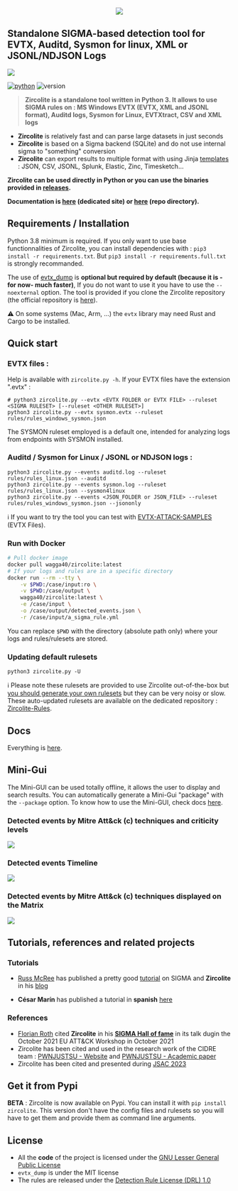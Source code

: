 # <p align="center">![](pics/zircolite_400.png)</p>

## Standalone SIGMA-based detection tool for EVTX, Auditd, Sysmon for linux, XML or JSONL/NDJSON Logs 
![](pics/Zircolite_v2.9.gif)

[![python](https://img.shields.io/badge/python-3.8-blue)](https://www.python.org/)
![version](https://img.shields.io/badge/Architecture-64bit-red)

> **Zircolite is a standalone tool written in Python 3. It allows to use SIGMA rules on : MS Windows EVTX (EVTX, XML and JSONL format), Auditd logs, Sysmon for Linux, EVTXtract, CSV and XML logs**

- **Zircolite** is relatively fast and can parse large datasets in just seconds
- **Zircolite** is based on a Sigma backend (SQLite) and do not use internal sigma to "something" conversion
- **Zircolite** can export results to multiple format with using Jinja [templates](templates) : JSON, CSV, JSONL, Splunk, Elastic, Zinc, Timesketch...

**Zircolite can be used directly in Python or you can use the binaries provided in [releases](https://github.com/wagga40/Zircolite/releases).** 

**Documentation is [here](https://wagga40.github.io/Zircolite/) (dedicated site) or [here](docs) (repo directory).**

## Requirements / Installation

Python 3.8 minimum is required. If you only want to use base functionnalities of Zircolite, you can install dependencies with : `pip3 install -r requirements.txt`. But `pip3 install -r requirements.full.txt` is strongly recommanded.

The use of [evtx_dump](https://github.com/omerbenamram/evtx) is **optional but required by default (because it is -for now- much faster)**, If you do not want to use it you have to use the `--noexternal` option. The tool is provided if you clone the Zircolite repository (the official repository is [here](https://github.com/omerbenamram/evtx)).

:warning: On some systems (Mac, Arm, ...) the `evtx` library may need Rust and Cargo to be installed.

## Quick start

### EVTX files : 

Help is available with `zircolite.py -h`. If your EVTX files have the extension ".evtx" :

```shell
# python3 zircolite.py --evtx <EVTX FOLDER or EVTX FILE> --ruleset <SIGMA RULESET> [--ruleset <OTHER RULESET>]
python3 zircolite.py --evtx sysmon.evtx --ruleset rules/rules_windows_sysmon.json
```

The SYSMON ruleset employed is a default one, intended for analyzing logs from endpoints with SYSMON installed.

### Auditd / Sysmon for Linux / JSONL or NDJSON logs : 

```shell
python3 zircolite.py --events auditd.log --ruleset rules/rules_linux.json --auditd
python3 zircolite.py --events sysmon.log --ruleset rules/rules_linux.json --sysmon4linux
python3 zircolite.py --events <JSON_FOLDER or JSON_FILE> --ruleset rules/rules_windows_sysmon.json --jsononly
```

:information_source: If you want to try the tool you can test with [EVTX-ATTACK-SAMPLES](https://github.com/sbousseaden/EVTX-ATTACK-SAMPLES) (EVTX Files).

### Run with Docker

```bash
# Pull docker image
docker pull wagga40/zircolite:latest
# If your logs and rules are in a specific directory
docker run --rm --tty \
    -v $PWD:/case/input:ro \
    -v $PWD:/case/output \
    wagga40/zircolite:latest \
    -e /case/input \
    -o /case/output/detected_events.json \
    -r /case/input/a_sigma_rule.yml
```

You can replace `$PWD` with the directory (absolute path only) where your logs and rules/rulesets are stored.

### Updating default rulesets

```shell
python3 zircolite.py -U
```

:information_source: Please note these rulesets are provided to use Zircolite out-of-the-box but [you should generate your own rulesets](#why-you-should-build-your-own-rulesets) but they can be very noisy or slow. These auto-updated rulesets are available on the dedicated repository : [Zircolite-Rules](https://github.com/wagga40/Zircolite-Rules).

## Docs

Everything is [here](docs).

## Mini-Gui

The Mini-GUI can be used totally offline, it allows the user to display and search results. You can automatically generate a Mini-Gui "package" with the `--package` option. To know how to use the Mini-GUI, check docs [here](docs/Advanced.md#mini-gui).

### Detected events by Mitre Att&ck (c) techniques and criticity levels

![](pics/gui.webp)

### Detected events Timeline

![](pics/gui-timeline.webp)

### Detected events by Mitre Att&ck (c) techniques displayed on the Matrix 

![](pics/gui-matrix.webp)

## Tutorials, references and related projects

### Tutorials

- [Russ McRee](https://holisticinfosec.io) has published a pretty good [tutorial](https://holisticinfosec.io/post/2021-09-28-zircolite/) on SIGMA and **Zircolite** in his [blog](https://holisticinfosec.io/post/2021-09-28-zircolite/)

- **César Marín** has published a tutorial in **spanish** [here](https://derechodelared.com/zircolite-ejecucion-de-reglas-sigma-en-ficheros-evtx/)

### References 

- [Florian Roth](https://github.com/Neo23x0/) cited **Zircolite** in his [**SIGMA Hall of fame**](https://github.com/Neo23x0/Talks/blob/master/Sigma_Hall_of_Fame_20211022.pdf) in its talk dugin the October 2021 EU ATT&CK Workshop in October 2021
- Zircolite has been cited and used in the research work of the CIDRE team : [PWNJUSTSU - Website](https://pwnjutsu.irisa.fr) and [PWNJUSTSU - Academic paper](https://hal.inria.fr/hal-03694719/document)
- Zircolite has been cited and presented during [JSAC 2023](https://jsac.jpcert.or.jp/archive/2023/pdf/JSAC2023_workshop_sigma_jp.pdf)

## Get it from Pypi

**BETA** : Zircolite is now available on Pypi. You can install it with `pip install zircolite`. This version don't have the config files and rulesets so you will have to get them and provide them as command line arguments.

## License

- All the **code** of the project is licensed under the [GNU Lesser General Public License](https://www.gnu.org/licenses/lgpl-3.0.en.html)
- `evtx_dump` is under the MIT license
- The rules are released under the [Detection Rule License (DRL) 1.0](https://github.com/Neo23x0/sigma/blob/master/LICENSE.Detection.Rules.md)
